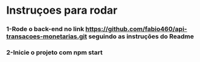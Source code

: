 # Instruçoes para rodar 

### 1-Rode o back-end no link https://github.com/fabio460/api-transacoes-monetarias.git seguindo as instruções do Readme
### 2-Inicie o projeto com npm start